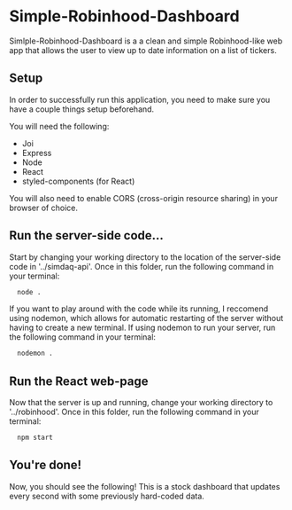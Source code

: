 # Simple-Robinhood-Dashboard

Simlple-Robinhood-Dashboard is a a clean and simple Robinhood-like web app that allows the user to view up to date information on a list of tickers.

## Setup

In order to successfully run this application, you need to make sure you have a couple things setup beforehand.

You will need the following:
- Joi
- Express
- Node
- React
- styled-components (for React)

You will also need to enable CORS (cross-origin resource sharing) in your browser of choice.

## Run the server-side code...

Start by changing your working directory to the location of the server-side code in '../simdaq-api'. Once in this folder, run the following command in your terminal:

```bash
  node .
```

If you want to play around with the code while its running, I reccomend using nodemon, which allows for automatic restarting of the server without having to create a new terminal. If using nodemon to run your server, run the following command in your terminal:

```bash
  nodemon .
```
## Run the React web-page

Now that the server is up and running, change your working directory to '../robinhood'. Once in this folder, run the following command in your terminal:

```bash
  npm start
```

## You're done!

Now, you should see the following! This is a stock dashboard that updates every second with some previously hard-coded data.

